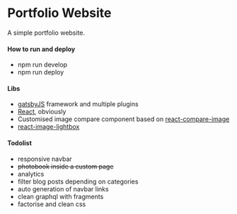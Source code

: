 # Portfolio Website

A simple portfolio website.

#### How to run and deploy

* npm run develop
* npm run deploy


#### Libs

* [gatsbyJS](gatsbyjs.org) framework and multiple plugins
* [React](reactjs.org/), obviously
* Customised image compare component based on [react-compare-image](https://github.com/junkboy0315/react-compare-image)
* [react-image-lightbox](https://github.com/frontend-collective/react-image-lightbox)

#### Todolist

* responsive navbar
* ~~photobook inside a custom page~~
* analytics
* filter blog posts depending on categories
* auto generation of navbar links
* clean graphql with fragments
* factorise and clean css